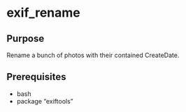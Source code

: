 # exif_rename

## Purpose
Rename a bunch of photos with their contained CreateDate.

## Prerequisites
* bash
* package “exiftools”
